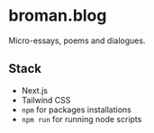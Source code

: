# broman.blog

Micro-essays, poems and dialogues.

## Stack

- Next.js
- Tailwind CSS
- `npm` for packages installations
- `npm run` for running node scripts
